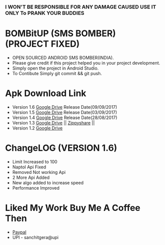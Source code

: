 ### I WON'T BE RESPONSIBLE FOR ANY DAMAGE CAUSED USE IT ONLY To PRANK YOUR BUDDIES

# BOMBitUP (SMS BOMBER) (PROJECT FIXED)
* OPEN SOURCED ANDROID SMS BOMBER(INDIA).
* Please give credit if this project helped you in your project development.
* Simply open the project in Android Studio.
* To Contibute Simply git commit && git push.

# Apk Download Link
* Version 1.6 [Google Drive](https://goo.gl/fqxsKp) Release Date(09/09/2017)
* Version 1.5 [Google Drive](https://goo.gl/83tGvs) Release Date(03/09/2017)
* Version 1.4 [Google Drive](https://goo.gl/VRNLGG) Release Date(28/08/2017)
* Version 1.3 [Google Drive](https://goo.gl/w1Py7X) || [Zippyshare](http://www83.zippyshare.com/v/9Vc92uHX/file.html) ||
* Version 1.2 [Google Drive](https://goo.gl/kvmnyM)

# ChangeLOG (VERSION 1.6)
* Limit Increased to 100
* Naptol Api Fixed
* Removed Not working Api
* 2 More Api Added
* New algo added to increase speed
* Performance Improved

# Liked My Work Buy Me A Coffee Then
* [Paypal](https://paypal.me/sanchitgera)
* UPI - sanchitgera@upi
